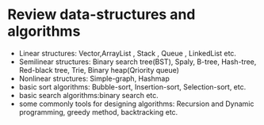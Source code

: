 # Review data-structures and algorithms

*  Linear structures: Vector,ArrayList , Stack , Queue , LinkedList etc.
*  Semilinear structures: Binary search tree(BST), Spaly, B-tree, Hash-tree, Red-black tree, Trie, Binary heap(Qriority queue)
*  Nonlinear structures: Simple-graph, Hashmap
*  basic sort algorithms: Bubble-sort, Insertion-sort, Selection-sort,  etc.
*  basic search algorithms:binary search  etc.
*  some commonly tools for designing algorithms: Recursion and Dynamic programming, greedy method, backtracking etc.

